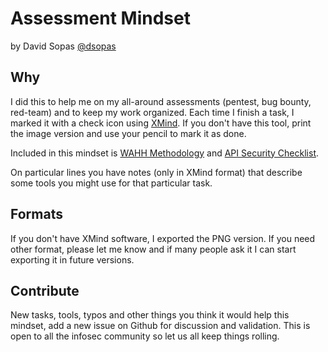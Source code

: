# Assessment Mindset
by David Sopas [@dsopas](https://twitter.com/dsopas)

## Why
I did this to help me on my all-around assessments (pentest, bug bounty, red-team) and to keep my work organized.
Each time I finish a task, I marked it with a check icon using [XMind](https://www.xmind.net/). If you don't have this tool, print the image version and use your pencil to mark it as done.

Included in this mindset is [WAHH Methodology](http://mdsec.net/wahh/tasks.html) and [API Security Checklist](https://github.com/shieldfy/API-Security-Checklist).

On particular lines you have notes (only in XMind format) that describe some tools you might use for that particular task.

## Formats
If you don't have XMind software, I exported the PNG version. If you need other format, please let me know and if many people ask it I can start exporting it in future versions.

## Contribute
New tasks, tools, typos and other things you think it would help this mindset, add a new issue on Github for discussion and validation. This is open to all the infosec community so let us all keep things rolling.
